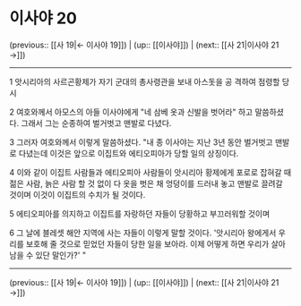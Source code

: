 # 이사야 20

(previous:: [[사 19|← 이사야 19]]) | (up:: [[이사야]]) | (next:: [[사 21|이사야 21 →]])

***




1 
앗시리아의 사르곤황제가 자기 군대의 총사령관을 보내 아스돗을 공 격하여 점령할 당시 



2 
여호와께서 아모스의 아들 이사야에게 "네 삼베 옷과 신발을 벗어라" 하고 말씀하셨다. 그래서 그는 순종하여 벌거벗고 맨발로 다녔다. 



3 
그러자 여호와께서 이렇게 말씀하셨다. "내 종 이사야는 지난 3년 동안 벌거벗고 맨발로 다녔는데 이것은 앞으로 이집트와 에티오피아가 당할 일의 상징이다. 



4 
이와 같이 이집트 사람들과 에티오피아 사람들이 앗시리아 황제에게 포로로 잡혀갈 때 젊은 사람, 늙은 사람 할 것 없이 다 옷을 벗은 채 엉덩이를 드러내 놓고 맨발로 끌려갈 것이며 이것이 이집트의 수치가 될 것이다. 



5 
에티오피아를 의지하고 이집트를 자랑하던 자들이 당황하고 부끄러워할 것이며 



6 
그 날에 블레셋 해안 지역에 사는 자들이 이렇게 말할 것이다. '앗시리아 왕에게서 우리를 보호해 줄 것으로 믿었던 자들이 당한 일을 보아라. 이제 어떻게 하면 우리가 살아 남을 수 있단 말인가?' "

***

(previous:: [[사 19|← 이사야 19]]) | (up:: [[이사야]]) | (next:: [[사 21|이사야 21 →]])
